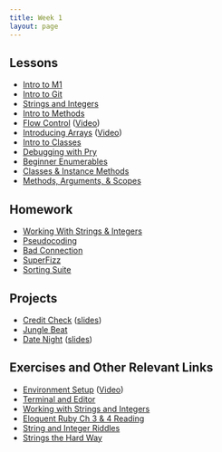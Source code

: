 ```yaml
---
title: Week 1
layout: page
---
```


## Lessons

* [Intro to M1](slides/intro_to_m1)
* [Intro to Git](lessons/intro_to_git)
* [Strings and Integers](lessons/strings_and_integers)
* [Intro to Methods](lessons/intro_to_methods)
* [Flow Control](lessons/flow_control) ([Video](https://www.youtube.com/watch?v=iZkQWR9_RpY))
* [Introducing Arrays](lessons/arrays_101) ([Video](https://www.youtube.com/watch?v=nlwU1YtQ9SU))
* [Intro to Classes](lessons/intro_to_classes)
* [Debugging with Pry](lessons/debugging_with_pry)
* [Beginner Enumerables](lessons/beginner_enumerables)
* [Classes & Instance Methods](lessons/classes_and_instance_methods)
* [Methods, Arguments, & Scopes](lessons/methods_arguments_and_scopes.markdown)

## Homework

* [Working With Strings & Integers](https://github.com/turingschool/challenges/blob/master/working_with_strings_and_integers.markdown)
* [Pseudocoding](student_homework/pseudocoding_homework.md)
* [Bad Connection](student_homework/bad_connection.md)
* [SuperFizz](student_homework/super_fizz.md)
* [Sorting Suite](projects/sorting_suite.markdown)

## Projects

* [Credit Check](projects/credit_check.markdown) ([slides](slides/credit_check))
* [Jungle Beat](projects/jungle_beat)
* [Date Night](projects/date_night) ([slides](slides/date_night))

## Exercises and Other Relevant Links

* [Environment Setup](lessons/environment_setup) ([Video](https://vimeo.com/154607937))
* [Terminal and Editor](https://github.com/turingschool/curriculum/blob/master/source/academy/workshops/terminal_and_editor.markdown)
* [Working with Strings and Integers](https://github.com/turingschool/challenges/blob/master/working_with_strings_and_integers.markdown)
* [Eloquent Ruby Ch 3 & 4 Reading](https://github.com/turingschool/challenges/blob/master/eloquent_ruby_arrays_and_strings.markdown)
* [String and Integer Riddles](https://github.com/turingschool/challenges/blob/master/string-and-integer-riddles.markdown)
* [Strings the Hard Way](https://github.com/turingschool/challenges/blob/master/strings_the_hard_way.markdown)

<!-- ## OLD:
* [Core Types (Foxtrot)](https://github.com/turingschool/ruby-exercises/tree/master/core-types)
* [Mythical Creatures](https://github.com/turingschool/ruby-exercises/blob/master/mythical-creatures/)
 -->

